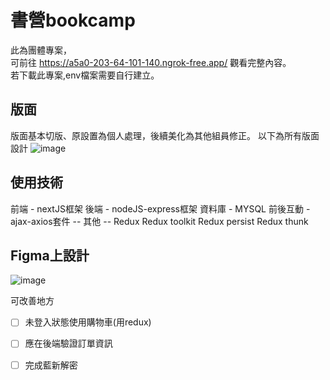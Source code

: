 # 書營bookcamp
此為團體專案，<br>
可前往 https://a5a0-203-64-101-140.ngrok-free.app/ 觀看完整內容。<br>
若下載此專案,env檔案需要自行建立。<br>

## 版面
版面基本切版、原設置為個人處理，後續美化為其他組員修正。
以下為所有版面設計
![image](https://github.com/milu0925/bookcamp/assets/122149992/7aa2d2bb-0f4c-40d9-b54d-68b5e938209f)

## 使用技術
前端 - nextJS框架
後端 - nodeJS-express框架
資料庫 - MYSQL
前後互動 - ajax-axios套件
-- 其他 --
Redux
Redux toolkit
Redux persist
Redux thunk

## Figma上設計
![image](https://github.com/milu0925/bookcamp/assets/122149992/cb587357-eaf3-4e1f-801e-eb06570d95b3)



可改善地方
- [ ] 未登入狀態使用購物車(用redux)
- [ ] 應在後端驗證訂單資訊
- [ ] 完成藍新解密


